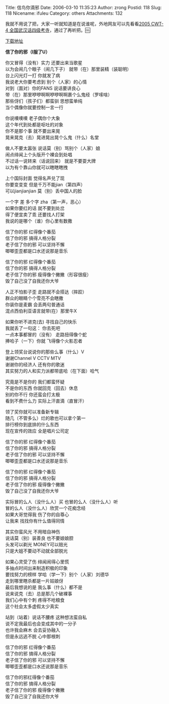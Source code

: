 Title: 信鸟你滴邪
Date: 2006-03-10 11:35:23
Author: zrong
Postid: 118
Slug: 118
Nicename: ifuleu
Category: others
Attachments: 132

我就不用说了把，大家一听就知道是在说谁呢，外地网友可以先看看[2005 CWT-4
全国武汉话四级考寺](http://www.zengrong.net/6/)，通过了再听把。:cool:

[下载地址](http://http://www.awflasher.com/blog/attachments/200602/xnndx.wma)  
<!--more-->  
**信了你的邪（I服了U）**

你又冒得（没有）实力 还要出来当歌星  
以为会闹几个眼子（闹几下子） 就带（在）那里装精（装聪明）  
台上闪光灯一打 你就发了病  
我说老大你要考虑到 别个（人家）的心情  
对到（面对）你的FANS 说话要讲良心  
带（在）那里咿咿啊啊咿咿啊啊裹个么鬼经（罗嗦啥）  
那些伢们（孩子们）都蛮驯 思想蛮单纯  
当个偶像你就要控制一言一行

你说噢噢噢 老子偶你个大象  
这个年代到处都是呕吐的对象  
你不是那个事 就不要出来晃  
晃来晃克（去）晃进晃出晃个么鬼（什么）名堂

做人不要太嚣张 说话莫（别）骂别个（人家）娘  
闹点绯闻上个头版开个裸会到处唱  
不过话一说转来（话说回来） 就是不要耍大牌  
以为有个靠山你就可以瞎瞎瞎拽

上个国际封面 觉得名声兑了现  
你要变变变 但是千万不能jian（第四声）  
可以jianjianjian 莫（别）丢中国人的脸

一个字 差 多个字 zha（第一声，恶心）  
如果你要红的话 就不要到处岔  
得了便宜卖了乖 还要找人打架  
我说的是哪个（谁）你心里有数撒

信了你的邪 红得像个番茄  
信了你的邪 搞得人格分裂  
老子信了你的邪 可以坚持不懈  
唧唧歪歪都是口水还说那是音乐

信了你的邪 红得像个番茄  
信了你的邪 搞得人格分裂  
老子信了你的邪 瘦得像个撇撇（形容很瘦）  
毁了自己没了自我还你大爷

人正不怕影子歪 走路就不会搭达（摔跤）  
群众的眼睛个个雪亮不会瞎撒  
你装你是麦霸 会丢两句普通话  
混点西伯利亚语言就带(在）那里牛X

如果你听不进克(去) 寻找自己的快乐  
我就丢了一句这： 你去死吧  
一点本事都冒的（没有） 走路扭得像个蛇  
捧哈子（一下）你就 飞得像个火影忍者

登上领奖台说说你的那些么事（什么）V  
谢谢Channel V CCTV MTV  
谢谢你的经济人 还有你的歌迷  
其实努力的人和实力派都带底哈（在下面）哈气

究竟是不是你的 我们都蛮怀疑  
不是你的东西 你就回克（回去）休息  
别的你不行 你还蛮会打太极  
看到不费什么力 实际上汗直滴（直冒汗）

领了奖你就可以准备新专辑  
随几（不管多么）烂的歌也可以拿个第一  
排行榜你到底排的什么东西  
现在宣传的效应 全是唱片公司定

信了你的邪 红得像个番茄  
信了你的邪 搞得人格分裂  
老子信了你的邪 可以坚持不懈  
唧唧歪歪都是口水还说那是音乐

信了你的邪 红得像个番茄  
信了你的邪 搞得人格分裂  
老子信了你的邪 瘦得像个撇撇  
毁了自己没了自我还你大爷

实际冒的么人（没什么人）买 也冒的么人（没什么人）听  
冒的么人（没什么人）欣赏一个花痴念经  
如果大哥觉得我 伤了你的自尊心  
让我来 找找你有什么值得同情

其实你蛮风光 不用暗自神伤  
说话莫（别）装善良 也不要娘娘腔  
头发可以剃光 MONEY可以赔光  
只是大姐不要动不动就全部脱光

如果心灵受了伤 绯闻闹得心里慌  
多抽点时间出来制造积极的印象  
要找努力的榜样 学哈（学一下）别个（人家）刘德华  
走到哪里瞎杀都是一片姑娘伢  
最后我想说的是 我么事（什么）都不是  
说来说克（去）总是那几个破裸事  
我们心中有个刺 疼得不呛粮食  
这个社会太多虚假太少真实

站到（站着）说话不腰疼 这种想法蛮自私  
说不定我最后也会变成其中的一分子  
也许我会麻木 会去妥协融入  
但是永远逃不脱 心中那根刺

信了你的邪 红得像个番茄  
信了你的邪 搞得人格分裂  
老子信了你的邪 可以坚持不懈  
唧唧歪歪都是口水还说那是音乐

信了你的邪红得像个番茄  
信了你的邪 搞得人格分裂  
老子信了你的邪 瘦得像个撇撇  
毁了自己没了自我还你大爷

